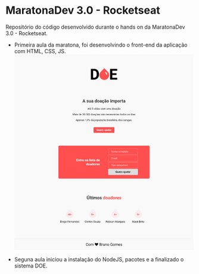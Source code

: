 # MaratonaDev 3.0 - Rocketseat 
Repositório do código desenvolvido durante o hands on da MaratonaDev 3.0 - Rocketseat.

- Primeira aula da maratona, foi desenvolvindo o front-end da aplicação com HTML, CSS, JS.
![](/assets/img/img_doe.png)

- Seguna aula iniciou a instalação do NodeJS, pacotes e a finalizado o sistema DOE.
